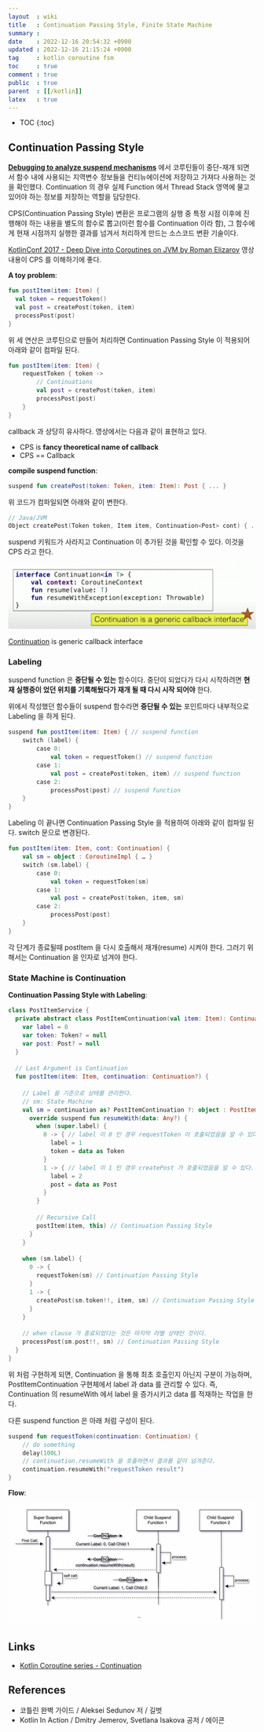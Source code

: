 ```yaml
---
layout  : wiki
title   : Continuation Passing Style, Finite State Machine
summary : 
date    : 2022-12-16 20:54:32 +0900
updated : 2022-12-16 21:15:24 +0900
tag     : kotlin coroutine fsm
toc     : true
comment : true
public  : true
parent  : [[/kotlin]]
latex   : true
---
```

* TOC
{:toc}

## Continuation Passing Style

__[Debugging to analyze suspend mechanisms](https://baekjungho.github.io/wiki/kotlin/kotlin-suspend/)__ 에서 코루틴들이 중단-재개 되면서 함수 내에 사용되는 지역변수 정보들을 컨티뉴에이션에 저장하고 가져다 사용하는 것을 확인했다.
Continuation 의 경우 실제 Function 에서 Thread Stack 영역에 물고 있어야 하는 정보를 저장하는 역할을 담당한다.

CPS(Continuation Passing Style) 변환은 프로그램의 실행 중 특정 시점 이후에 진행해야 하는 내용을 별도의 함수로 뽑고(이런 함수를 Continuation 이라 함), 그 함수에게 현재 시점까지 실행한 결과를 넘겨서 처리하게 만드는 소스코드 변환 기술이다.

[KotlinConf 2017 - Deep Dive into Coroutines on JVM by Roman Elizarov](https://www.youtube.com/watch?v=YrrUCSi72E8&t=110s) 영상 내용이 CPS 를 이해하기에 좋다.

__A toy problem__:

```kotlin
fun postItem(item: Item) {
  val token = requestToken()
  val post = createPost(token, item)
  processPost(post)
}
```

위 세 연산은 코루틴으로 만들어 처리하면 Continuation Passing Style 이 적용되어 아래와 같이 컴파일 된다.

```kotlin
fun postItem(item: Item) {
    requestToken { token ->
        // Continuations
        val post = createPost(token, item)
        processPost(post)
    }
}
```

callback 과 상당히 유사하다. 영상에서는 다음과 같이 표현하고 있다. 

- CPS is __fancy theoretical name of callback__
- CPS == Callback

__compile suspend function__:

```kotlin
suspend fun createPost(token: Token, item: Item): Post { ... }
```

위 코드가 컴파일되면 아래와 같이 변한다.

```kotlin
// Java/JVM
Object createPost(Token token, Item item, Continuation<Post> cont) { ... }
```

suspend 키워드가 사라지고 Continuation 이 추가된 것을 확인할 수 있다. 이것을 CPS 라고 한다.

![](/resource/wiki/kotlin-continuation/continuation.png)

[Continuation](https://kotlinlang.org/api/latest/jvm/stdlib/kotlin.coroutines/-continuation/) is generic callback interface

### Labeling

suspend function 은 __중단될 수 있는__ 함수이다. 중단이 되었다가 다시 시작하려면 __현재 실행중이 었던 위치를 기록해뒀다가 재개 될 때 다시 시작 되어야__ 한다.

위에서 작성했던 함수들이 suspend 함수라면 __중단될 수 있는__ 포인트마다 내부적으로 Labeling 을 하게 된다.

```kotlin
suspend fun postItem(item: Item) { // suspend function
    switch (label) {
        case 0:
            val token = requestToken() // suspend function
        case 1:
            val post = createPost(token, item) // suspend function
        case 2:
            processPost(post) // suspend function
    }
}
```

Labeling 이 끝나면 Continuation Passing Style 을 적용하여 아래와 같이 컴파일 된다. switch 문으로 변경된다.

```kotlin
fun postItem(item: Item, cont: Continuation) {
    val sm = object : CoroutineImpl { … }
    switch (sm.label) {
        case 0:
            val token = requestToken(sm)
        case 1:
            val post = createPost(token, item, sm)
        case 2:
            processPost(post)
    }
}
```

각 단계가 종료될때 postItem 을 다시 호출해서 재개(resume) 시켜야 한다. 그러기 위해서는 Continuation 을 인자로 넘겨야 한다.

### State Machine is Continuation

__Continuation Passing Style with Labeling__:

```kotlin
class PostItemService {
  private abstract class PostItemContinuation(val item: Item): Continuation {
    var label = 0
    var token: Token? = null
    var post: Post? = null
  }

  // Last Argument is Continuation
  fun postItem(item: Item, continuation: Continuation?) {
    
    // Label 을 기준으로 상태를 관리한다.
    // sm: State Machine
    val sm = continuation as? PostItemContinuation ?: object : PostItemContinuation(item) {  // State Machine is Continuation
      override suspend fun resumeWith(data: Any?) {
        when (super.label) {
          0 -> { // label 이 0 인 경우 requestToken 이 호출되었음을 알 수 있다.
            label = 1
            token = data as Token
          }
          1 -> { // label 이 1 인 경우 createPost 가 호출되었음을 알 수 있다.
            label = 2
            post = data as Post
          }
        }
        
        // Recursive Call
        postItem(item, this) // Continuation Passing Style
      }
    }

    when (sm.label) {
      0 -> {
        requestToken(sm) // Continuation Passing Style
      }
      1 -> {
        createPost(sm.token!!, item, sm) // Continuation Passing Style
      }
    }
      
    // when clause 가 종료되었다는 것은 마지막 라벨 상태인 것이다.  
    processPost(sm.post!!, sm) // Continuation Passing Style
  }
}
```

위 처럼 구현하게 되면, Continuation 을 통해 최초 호출인지 아닌지 구분이 가능하며, PostItemContinuation 구현체에서 label 과 data 를 관리할 수 있다. 
즉, Continuation 의 resumeWith 에서 label 을 증가시키고 data 를 적재하는 작업을 한다.

다른 suspend function 은 아래 처럼 구성이 된다.

```kotlin
suspend fun requestToken(continuation: Continuation) {
    // do something
    delay(100L)
    // continuation.resumeWith 을 호출하면서 결과를 같이 넘겨준다. 
    continuation.resumeWith("requestToken result")
}
```

__Flow__:

![](/resource/wiki/kotlin-continuation/suspend-flow.png)

## Links

- [Kotlin Coroutine series - Continuation](https://github.com/tmdgusya/kotlin-coroutine-series/blob/main/chapter/CONTINUATION.md)

## References

- 코틀린 완벽 가이드 / Aleksei Sedunov 저 / 길벗
- Kotlin In Action / Dmitry Jemerov, Svetlana Isakova 공저 / 에이콘